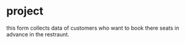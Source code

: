 # project
this form collects data of customers who want to book there seats in advance in the restraunt. 
